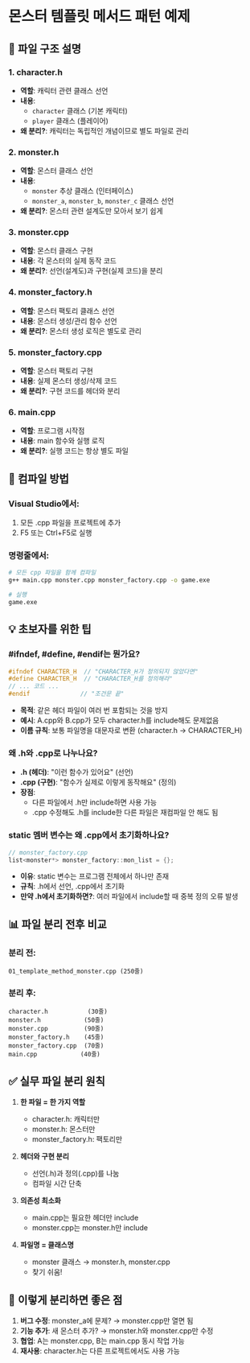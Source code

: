 ﻿# 몬스터 템플릿 메서드 패턴 예제

## 📁 파일 구조 설명

### 1. character.h
- **역할**: 캐릭터 관련 클래스 선언
- **내용**: 
  - `character` 클래스 (기본 캐릭터)
  - `player` 클래스 (플레이어)
- **왜 분리?**: 캐릭터는 독립적인 개념이므로 별도 파일로 관리

### 2. monster.h
- **역할**: 몬스터 클래스 선언
- **내용**:
  - `monster` 추상 클래스 (인터페이스)
  - `monster_a`, `monster_b`, `monster_c` 클래스 선언
- **왜 분리?**: 몬스터 관련 설계도만 모아서 보기 쉽게

### 3. monster.cpp
- **역할**: 몬스터 클래스 구현
- **내용**: 각 몬스터의 실제 동작 코드
- **왜 분리?**: 선언(설계도)과 구현(실제 코드)을 분리

### 4. monster_factory.h
- **역할**: 몬스터 팩토리 클래스 선언
- **내용**: 몬스터 생성/관리 함수 선언
- **왜 분리?**: 몬스터 생성 로직은 별도로 관리

### 5. monster_factory.cpp
- **역할**: 몬스터 팩토리 구현
- **내용**: 실제 몬스터 생성/삭제 코드
- **왜 분리?**: 구현 코드를 헤더와 분리

### 6. main.cpp
- **역할**: 프로그램 시작점
- **내용**: main 함수와 실행 로직
- **왜 분리?**: 실행 코드는 항상 별도 파일

## 🔧 컴파일 방법

### Visual Studio에서:
1. 모든 .cpp 파일을 프로젝트에 추가
2. F5 또는 Ctrl+F5로 실행

### 명령줄에서:
```bash
# 모든 cpp 파일을 함께 컴파일
g++ main.cpp monster.cpp monster_factory.cpp -o game.exe

# 실행
game.exe
```

## 💡 초보자를 위한 팁

### #ifndef, #define, #endif는 뭔가요?
```cpp
#ifndef CHARACTER_H  // "CHARACTER_H가 정의되지 않았다면"
#define CHARACTER_H  // "CHARACTER_H를 정의해라"
// ... 코드 ...
#endif              // "조건문 끝"
```
- **목적**: 같은 헤더 파일이 여러 번 포함되는 것을 방지
- **예시**: A.cpp와 B.cpp가 모두 character.h를 include해도 문제없음
- **이름 규칙**: 보통 파일명을 대문자로 변환 (character.h → CHARACTER_H)

### 왜 .h와 .cpp로 나누나요?
- **.h (헤더)**: "이런 함수가 있어요" (선언)
- **.cpp (구현)**: "함수가 실제로 이렇게 동작해요" (정의)
- **장점**: 
  - 다른 파일에서 .h만 include하면 사용 가능
  - .cpp 수정해도 .h를 include한 다른 파일은 재컴파일 안 해도 됨

### static 멤버 변수는 왜 .cpp에서 초기화하나요?
```cpp
// monster_factory.cpp
list<monster*> monster_factory::mon_list = {};
```
- **이유**: static 변수는 프로그램 전체에서 하나만 존재
- **규칙**: .h에서 선언, .cpp에서 초기화
- **만약 .h에서 초기화하면?**: 여러 파일에서 include할 때 중복 정의 오류 발생

## 📊 파일 분리 전후 비교

### 분리 전:
```
01_template_method_monster.cpp (250줄)
```

### 분리 후:
```
character.h           (30줄)
monster.h            (50줄)
monster.cpp          (90줄)
monster_factory.h    (45줄)
monster_factory.cpp  (70줄)
main.cpp            (40줄)
```

## ✅ 실무 파일 분리 원칙

1. **한 파일 = 한 가지 역할**
   - character.h: 캐릭터만
   - monster.h: 몬스터만
   - monster_factory.h: 팩토리만

2. **헤더와 구현 분리**
   - 선언(.h)과 정의(.cpp)를 나눔
   - 컴파일 시간 단축

3. **의존성 최소화**
   - main.cpp는 필요한 헤더만 include
   - monster.cpp는 monster.h만 include

4. **파일명 = 클래스명**
   - monster 클래스 → monster.h, monster.cpp
   - 찾기 쉬움!

## 🎯 이렇게 분리하면 좋은 점

1. **버그 수정**: monster_a에 문제? → monster.cpp만 열면 됨
2. **기능 추가**: 새 몬스터 추가? → monster.h와 monster.cpp만 수정
3. **협업**: A는 monster.cpp, B는 main.cpp 동시 작업 가능
4. **재사용**: character.h는 다른 프로젝트에서도 사용 가능
